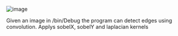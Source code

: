 ![image](https://github.com/user-attachments/assets/e2b18360-5b13-4842-b53c-e4979bf85204)

Given an image in /bin/Debug the program can detect edges using convolution. Applys sobelX, sobelY and laplacian kernels
